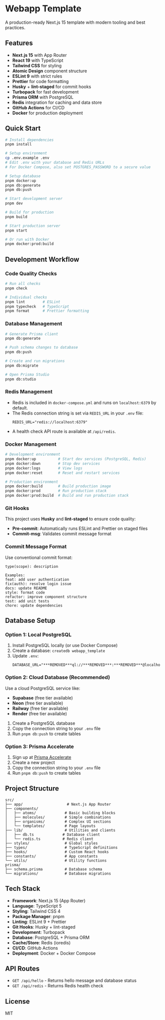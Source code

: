 # Webapp Template

A production-ready Next.js 15 template with modern tooling and best practices.

## Features

- **Next.js 15** with App Router
- **React 19** with TypeScript
- **Tailwind CSS** for styling
- **Atomic Design** component structure
- **ESLint 9** with strict rules
- **Prettier** for code formatting
- **Husky** + **lint-staged** for commit hooks
- **Turbopack** for fast development
- **Prisma ORM** with PostgreSQL
- **Redis** integration for caching and data store
- **GitHub Actions** for CI/CD
- **Docker** for production deployment

## Quick Start

```bash
# Install dependencies
pnpm install

# Setup environment
cp .env.example .env
# Edit .env with your database and Redis URLs
# For Docker Compose, also set POSTGRES_PASSWORD to a secure value

# Setup database
pnpm docker:up
pnpm db:generate
pnpm db:push

# Start development server
pnpm dev

# Build for production
pnpm build

# Start production server
pnpm start

# Or run with Docker
pnpm docker:prod:build
```

## Development Workflow

### Code Quality Checks

```bash
# Run all checks
pnpm check

# Individual checks
pnpm lint        # ESLint
pnpm typecheck   # TypeScript
pnpm format      # Prettier formatting
```

### Database Management

```bash
# Generate Prisma client
pnpm db:generate

# Push schema changes to database
pnpm db:push

# Create and run migrations
pnpm db:migrate

# Open Prisma Studio
pnpm db:studio
```

### Redis Management

- Redis is included in `docker-compose.yml` and runs on `localhost:6379` by default.
- The Redis connection string is set via `REDIS_URL` in your `.env` file:
  ```
  REDIS_URL="redis://localhost:6379"
  ```
- A health check API route is available at `/api/redis`.

### Docker Management

```bash
# Development environment
pnpm docker:up          # Start dev services (PostgreSQL, Redis)
pnpm docker:down        # Stop dev services
pnpm docker:logs        # View logs
pnpm docker:reset       # Reset and restart services

# Production environment
pnpm docker:build       # Build production image
pnpm docker:prod        # Run production stack
pnpm docker:prod:build  # Build and run production stack
```

### Git Hooks

This project uses **Husky** and **lint-staged** to ensure code quality:

- **Pre-commit**: Automatically runs ESLint and Prettier on staged files
- **Commit-msg**: Validates commit message format

### Commit Message Format

Use conventional commit format:

```
type(scope): description

Examples:
feat: add user authentication
fix(auth): resolve login issue
docs: update README
style: format code
refactor: improve component structure
test: add unit tests
chore: update dependencies
```

## Database Setup

### Option 1: Local PostgreSQL

1. Install PostgreSQL locally (or use Docker Compose)
2. Create a database: `createdb webapp_template`
3. Update `.env`:
   ```
   DATABASE_URL="***REMOVED***ql://***REMOVED***:***REMOVED***@localhost:5432/webapp_template"
   ```

### Option 2: Cloud Database (Recommended)

Use a cloud PostgreSQL service like:

- **Supabase** (free tier available)
- **Neon** (free tier available)
- **Railway** (free tier available)
- **Render** (free tier available)

1. Create a PostgreSQL database
2. Copy the connection string to your `.env` file
3. Run `pnpm db:push` to create tables

### Option 3: Prisma Accelerate

1. Sign up at [Prisma Accelerate](https://cloud.prisma.io)
2. Create a new project
3. Copy the connection string to your `.env` file
4. Run `pnpm db:push` to create tables

## Project Structure

```
src/
├── app/                    # Next.js App Router
├── components/
│   ├── atoms/             # Basic building blocks
│   ├── molecules/         # Simple combinations
│   ├── organisms/         # Complex UI sections
│   └── templates/         # Page layouts
├── lib/                   # Utilities and clients
│   ├── db.ts             # Database client
│   └── redis.ts          # Redis client
├── styles/                # Global styles
├── types/                 # TypeScript definitions
├── hooks/                 # Custom React hooks
├── constants/             # App constants
└── utils/                 # Utility functions
prisma/
├── schema.prisma          # Database schema
└── migrations/            # Database migrations
```

## Tech Stack

- **Framework**: Next.js 15 (App Router)
- **Language**: TypeScript 5
- **Styling**: Tailwind CSS 4
- **Package Manager**: pnpm
- **Linting**: ESLint 9 + Prettier
- **Git Hooks**: Husky + lint-staged
- **Development**: Turbopack
- **Database**: PostgreSQL + Prisma ORM
- **Cache/Store**: Redis (ioredis)
- **CI/CD**: GitHub Actions
- **Deployment**: Docker + Docker Compose

## API Routes

- `GET /api/hello` - Returns hello message and database status
- `GET /api/redis` - Returns Redis health check

## License

MIT
